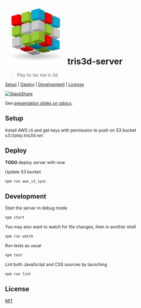 # ![logo](./public/tris3d.png) tris3d-server

> Play tic tac toe in 3d.

[Setup](#setup) |
[Deploy](#deploy) |
[Development](#development) |
[License](#license)

[![StackShare](http://img.shields.io/badge/tech-stack-0690fa.svg?style=flat)](http://stackshare.io/fibo/tris3d)

See [presentation slides on gdocs][tris3d-gdocs].

## Setup

Install AWS cli and get keys with permission to push on S3 bucket *s3://play.tris3d.net*.

## Deploy

**TODO** deploy server with *now*

Update S3 bucket

```bash
npm run aws_s3_sync
```

## Development

Start the server in debug mode

```bash
npm start
```

You may also want to watch for file changes, then in another shell

```bash
npm run watch
```

Run tests as usual

```bash
npm test
```

Lint both JavaScript and CSS sources by launching

```bash
npm run lint
```

## License

[MIT](http://g14n.info/mit-license)

[tris3d-gdocs]: https://docs.google.com/presentation/d/1QeQhXwDpN4OgD7OyFOIklYKP2bFXbtDnuKotg0VJBfY/edit?usp=sharing "Tris3d presentation slides"
